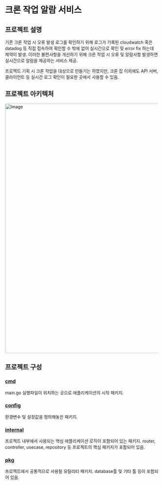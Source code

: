 # 크론 작업 알람 서비스

## 프로젝트 설명
기존 크론 작업 시 오류 발생 로그를 확인하기 위해 로그가 기록된 cloudwatch 혹은 datadog 등 직접 접속하여 확인할 수 밖에 없어 실시간으로 확인 및 error fix 하는데 제약이 발생. 
이러한 불편사항을 개선하기 위해 크론 작업 시 오류 및 알람사항 발생하면 실시간으로 알람을 제공하는 서비스 제공.

프로젝트 기획 시 크론 작업을 대상으로 만들기는 하였지만, 크론 잡 이외에도 API 서버, 클라이언트 등 실시간 로그 확인이 필요한 곳에서 사용할 수 있음.

## 프로젝트 아키텍처
<img width="817" alt="Image" src="https://github.com/user-attachments/assets/9310d2fb-cb8b-43c5-bb1c-f0b6f6448c6b" />

## 프로젝트 구성

### [cmd](https://github.com/PARKNAMSU/cron-alarm-server/tree/main/app/cmd)
  main.go 실행파일이 위치하는 곳으로 애플리케이션의 시작 패키지.
### [config](https://github.com/PARKNAMSU/cron-alarm-server/tree/main/app/config)
  환경변수 및 설정값을 정의해놓은 패키지.
### [internal](https://github.com/PARKNAMSU/cron-alarm-server/tree/main/app/internal)
  프로젝트 내부에서 사용되는 핵심 애플리케이션 로직이 포함되어 있는 패키지. router, controller, usecase, repository 등 프로젝트의 핵심 패키지가 포함되어 있음.
### [pkg](https://github.com/PARKNAMSU/cron-alarm-server/tree/main/app/pkg)
  프로젝트에서 공통적으로 사용될 유틸리티 패키지. database툴 및 기타 툴 등이 포함되어 있음.
  
